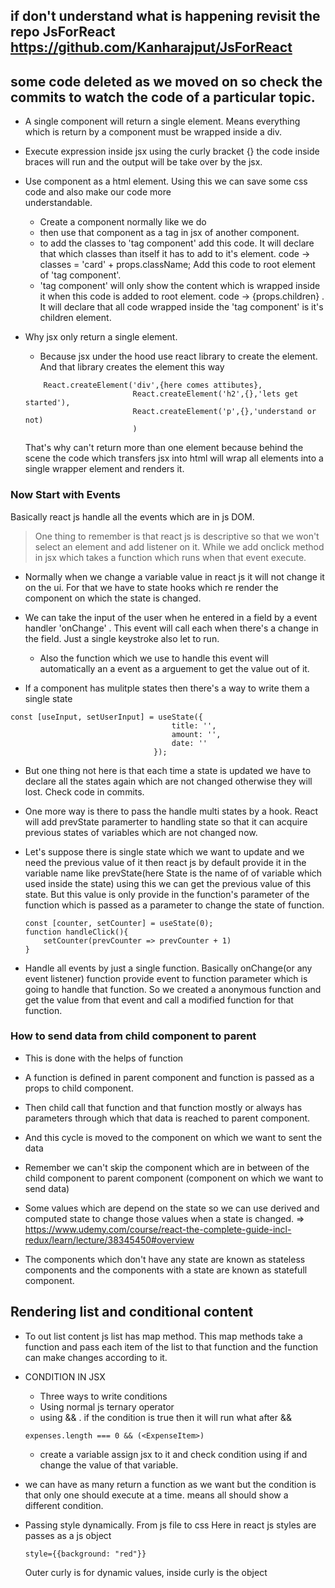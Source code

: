 ## if don't understand what is happening revisit the repo JsForReact https://github.com/Kanharajput/JsForReact
## some code deleted as we moved on so check the commits to watch the code of a particular topic.
- A single component will return a single element. Means everything which is return by a component must be wrapped inside 
    a div.

- Execute expression inside jsx using the curly bracket {} the code inside braces will run and the output will be take over
    by the jsx.

- Use component as a html element. Using this we can save some css code and also make our code more         
    understandable.
    - Create a component normally like we do 
    - then use that component as a tag in jsx of another component.
    - to add the classes to 'tag component' add this code. It will declare that which classes than itself it 
        has to add to it's element. code -> classes = 'card' + props.className; Add this code to root element of
        'tag component'.
    - 'tag component' will only show the content which is wrapped inside it when this code is added to root 
        element. code -> {props.children} . It will declare that all code wrapped inside the 'tag component' is 
        it's children element.

- Why jsx only return a single element.
    - Because jsx under the hood use react library to create the element. And that library creates the element
    this way
    ```
        React.createElement('div',{here comes attibutes},
                            React.createElement('h2',{},'lets get started'),
                            React.createElement('p',{},'understand or not)
                            )
    ```
    That's why can't return more than one element because behind the scene the code which transfers jsx into 
    html will wrap all elements into a single wrapper element and renders it.

### Now Start with Events
Basically react js handle all the events which are in js DOM.
> One thing to remember is that react js is descriptive so that we won't select an element and add listener on it.
    While we add onclick method in jsx which takes a function which runs when that event execute.

- Normally when we change a variable value in react js it will not change it on the ui. For that we have to state hooks
    which re render the component on which the state is changed.

- We can take the input of the user when he entered in a field by a event handler 'onChange' . This event will call each
    when there's a change in the field. Just a single keystroke also let to run.
    - Also the function which we use to handle this event will automatically an a event as a arguement to get the value out
        of it.
    
- If a component has mulitple states then there's a way to write them a single state 
```
const [useInput, setUserInput] = useState({
                                    title: '',
                                    amount: '',
                                    date: ''
                                });
```

- But one thing not here is that each time a state is updated we have to declare all the states again 
    which are not changed otherwise they will lost. Check code in commits.
- One more way is there to pass the handle multi states by a hook. React will add prevState paramerter
    to handling state so that it can acquire previous states of variables which are not changed now.

- Let's suppose there is single state which we want to update and we need the previous value of it
    then react js by default provide it in the variable name like prevState(here State is the name of
    of variable which used inside the state) using this we can get the previous value of this state.
    But this value is only provide in the function's parameter of the function which is passed as a parameter to change the state of function.
    ```
    const [counter, setCounter] = useState(0);
    function handleClick(){
        setCounter(prevCounter => prevCounter + 1)
    }
    ```

- Handle all events by just a single function. Basically onChange(or any event listener) function provide 
    event to function parameter which is going to handle that function. So we created a anonymous function and get the value from that event and call a modified function for that function.

### How to send data from child component to parent
- This is done with the helps of function
- A function is defined in parent component and function is passed as a props to child component.
- Then child call that function and that function mostly or always has parameters through which that data is
    reached to parent component.
- And this cycle is moved to the component on which we want to sent the data
- Remember we can't skip the component which are in between of the child component to parent component
    (component on which we want to send data)


- Some values which are depend on the state so we can use derived and computed state to change those values
    when a state is changed. => https://www.udemy.com/course/react-the-complete-guide-incl-redux/learn/lecture/38345450#overview

- The components which don't have any state are known as stateless components and the components with a state are known
    as statefull component.

## Rendering list and conditional content
- To out list content js list has map method. This map methods take a function and pass each item of the list to that
    function and the function can make changes according to it.

- CONDITION IN JSX
    - Three ways to write conditions
    - Using normal js ternary operator
    - using && . if the condition is true then it will run what after &&
    ```
    expenses.length === 0 && (<ExpenseItem>)
    ```
    - create a variable assign jsx to it and check condition using if and change the value of that variable.

- we can have as many return a function as we want but the condition is that only one should execute at a time. 
    means all should show a different condition.

- Passing style dynamically. From js file to css
    Here in react js styles are passes as a js object
    ```
    style={{background: "red"}}
    ```
    Outer curly is for dynamic values, inside curly is the object
